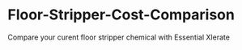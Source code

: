 # Floor-Stripper-Cost-Comparison
Compare your curent floor stripper chemical with Essential Xlerate
